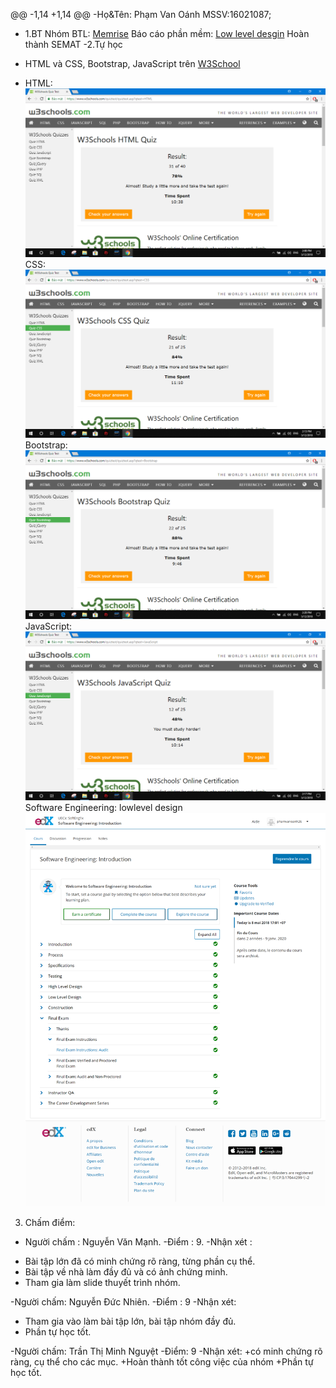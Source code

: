@@ -1,14 +1,14 @@
-Họ&Tên: Phạm Van Oánh MSSV:16021087;
 
+ 1.BT Nhóm
 	BTL: [Memrise](https://github.com/truonganhhoang/INT2208-4-2018/tree/master/nhom-11)
 	Báo cáo phần mềm: [Low level desgin](https://github.com/truonganhhoang/SoftEng/blob/master/low-level-design/nhom%2011/PITCHME.md)
 	Hoàn thành SEMAT
-2.Tự học
-	HTML và CSS, Bootstrap, JavaScript trên [W3School](https://www.w3schools.com)
+	HTML: ![Alt text](HTML.png)
	CSS: ![Alt text](CSS.png)
	Bootstrap: ![Alt text](Boostrap.png)
	JavaScript:![Alt text](JS.png)
 	Software Engineering: lowlevel design ![Alt text](SE.png)

3. Chấm điểm:
- Người chấm : Nguyễn Văn Mạnh.
-Điểm : 9.
-Nhận xét : 
* Bài tập lớn đã có minh chứng rõ ràng, từng phần cụ thể.
* Bài tập về nhà làm đầy đủ và có ảnh chứng minh.
* Tham gia làm slide thuyết trình nhóm.

-Người chấm: Nguyễn Đức Nhiên.
-Điểm : 9
-Nhận xét:
+ Tham gia vào làm bài tập lớn, bài tập nhóm đầy đủ.
+ Phần tự học tốt.

-Người chấm: Trần Thị Minh Nguyệt
-Điểm: 9
-Nhận xét: 
	+có minh chứng rõ ràng, cụ thể cho các mục.
	+Hoàn thành tốt công việc của nhóm
	+Phần tự học tốt.
